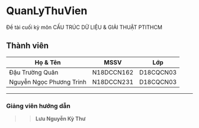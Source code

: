 # QuanLyThuVien
Đề tài cuối kỳ môn CẤU TRÚC DỮ LIỆU &amp; GIẢI THUẬT PTITHCM
## Thành viên
| Họ & Tên  | MSSV| Lớp|
| ------------- | ------------- |----------|
| Đậu Trường Quân           |N18DCCN162  |D18CQCN03|
| Nguyễn Ngọc Phương Trinh    | N18DCCN231  |D18CQCN03|
-----------------------------------------------
### Giảng viên hướng dẫn
>>**Lưu Nguyễn Kỳ Thư**
